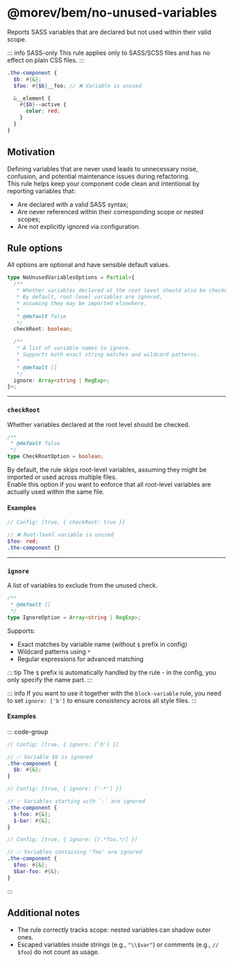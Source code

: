 # @morev/bem/no-unused-variables

Reports SASS variables that are declared but not used within their valid scope.

::: info SASS-only
This rule applies only to SASS/SCSS files and has no effect on plain CSS files.
:::

```scss
.the-component {
  $b: #{&};
  $foo: #{$b}__foo; // ❌ Variable is unused

  &__element {
    #{$b}--active {
      color: red;
    }
  }
}
```

## Motivation

Defining variables that are never used leads to unnecessary noise, confusion, and potential maintenance issues during refactoring. \
This rule helps keep your component code clean and intentional by reporting variables that:

* Are declared with a valid SASS syntax;
* Are never referenced within their corresponding scope or nested scopes;
* Are not explicitly ignored via configuration.

## Rule options

All options are optional and have sensible default values.

```ts
type NoUnusedVariablesOptions = Partial<{
  /**
   * Whether variables declared at the root level should also be checked.
   * By default, root-level variables are ignored,
   * assuming they may be imported elsewhere.
   *
   * @default false
   */
  checkRoot: boolean;

  /**
   * A list of variable names to ignore.
   * Supports both exact string matches and wildcard patterns.
   *
   * @default []
   */
  ignore: Array<string | RegExp>;
}>;
```

---

### `checkRoot`

Whether variables declared at the root level should be checked.

```ts
/**
 * @default false
 */
type CheckRootOption = boolean;
```

By default, the rule skips root-level variables,
assuming they might be imported or used across multiple files. \
Enable this option if you want to enforce that all root-level variables
are actually used within the same file.

#### Examples

```scss
// Config: [true, { checkRoot: true }]

// ❌ Root-level variable is unused
$foo: red;
.the-component {}
```

---

### `ignore`

A list of variables to exclude from the unused check.

```ts
/**
 * @default []
 */
type IgnoreOption = Array<string | RegExp>;
```

Supports:

* Exact matches by variable name (without `$` prefix in config)
* Wildcard patterns using `*`
* Regular expressions for advanced matching

::: tip
The `$` prefix is automatically handled by the rule - in the config, you only specify the name part.
:::

<!-- TODO: Link -->
::: info
If you want to use it together with the `block-variable` rule,
you need to set `ignore: ['b']` to ensure consistency across all style files.
:::

#### Examples

::: code-group

```scss [string]
// Config: [true, { ignore: ['b'] }]

// ✅ Variable $b is ignored
.the-component {
  $b: #{&};
}
```

```scss [string + wildcard]
// Config: [true, { ignore: ['-*'] }]

// ✅ Variables starting with `-` are ignored
.the-component {
  $-foo: #{&};
  $-bar: #{&};
}
```

```scss [RegExp]
// Config: [true, { ignore: [/.*foo.*/] }]

// ✅ Variables containing 'foo' are ignored
.the-component {
  $foo: #{&};
  $bar-foo: #{&};
}
```

:::

## Additional notes

* The rule correctly tracks scope: nested variables can shadow outer ones.
* Escaped variables inside strings (e.g., `"\\$var"`) or comments (e.g., `// $foo`) do not count as usage.
